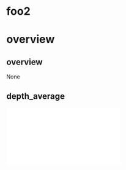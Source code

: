 # foo2

# overview

## overview 

None

## depth_average 

![depth_average](/home/lochy/ASPECT_PROJECT/aspectLib/tests/integration/fixtures/foo2/DepthAverage_t0.00000000e+00.pdf)


